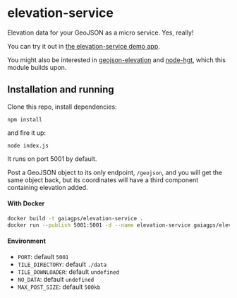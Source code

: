 elevation-service
=================

Elevation data for your GeoJSON as a micro service. Yes, really!

You can try it out in [the elevation-service demo app](http://www.liedman.net/elevation-service/).

You might also be interested in [geojson-elevation](https://github.com/perliedman/geojson-elevation) and
[node-hgt](https://github.com/perliedman/node-hgt), which this module builds upon.

## Installation and running

Clone this repo, install dependencies:

```
npm install
```

and fire it up:

```
node index.js
```

It runs on port 5001 by default.

Post a GeoJSON object to its only endpoint, `/geojson`, and you will get the same object back, but its
coordinates will have a third component containing elevation added.


#### With Docker

````bash
docker build -t gaiagps/elevation-service .
docker run --publish 5001:5001 -d --name elevation-service gaiagps/elevation-service:latest
````

#### Environment

- `PORT`: default `5001`
- `TILE_DIRECTORY`: default `./data`
- `TILE_DOWNLOADER`: default `undefined`
- `NO_DATA`: default `undefined`
- `MAX_POST_SIZE`: default `500kb`
